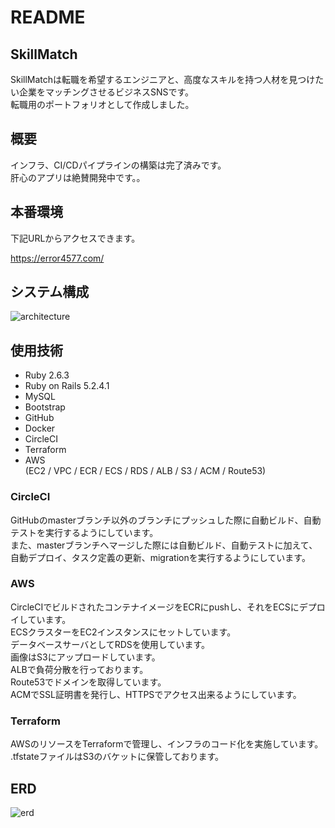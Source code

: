 # README
## SkillMatch
SkillMatchは転職を希望するエンジニアと、高度なスキルを持つ人材を見つけたい企業をマッチングさせるビジネスSNSです。  
転職用のポートフォリオとして作成しました。

## 概要

インフラ、CI/CDパイプラインの構築は完了済みです。  
肝心のアプリは絶賛開発中です。。

## 本番環境
下記URLからアクセスできます。

https://error4577.com/


## システム構成
![architecture](https://imgur.com/0bD7gCK.png)

## 使用技術
- Ruby 2.6.3
- Ruby on Rails 5.2.4.1
- MySQL
- Bootstrap
- GitHub
- Docker
- CircleCI
- Terraform
- AWS  
  (EC2 / VPC / ECR / ECS / RDS / ALB / S3 / ACM / Route53)

### CircleCI
GitHubのmasterブランチ以外のブランチにプッシュした際に自動ビルド、自動テストを実行するようにしています。  
また、masterブランチへマージした際には自動ビルド、自動テストに加えて、自動デプロイ、タスク定義の更新、migrationを実行するようにしています。

### AWS
CircleCIでビルドされたコンテナイメージをECRにpushし、それをECSにデプロイしています。  
ECSクラスターをEC2インスタンスにセットしています。  
データベースサーバとしてRDSを使用しています。  
画像はS3にアップロードしています。  
ALBで負荷分散を行っております。  
Route53でドメインを取得しています。  
ACMでSSL証明書を発行し、HTTPSでアクセス出来るようにしています。  

### Terraform
AWSのリソースをTerraformで管理し、インフラのコード化を実施しています。
.tfstateファイルはS3のバケットに保管しております。

## ERD
![erd](https://imgur.com/RWvGCP2.png)
